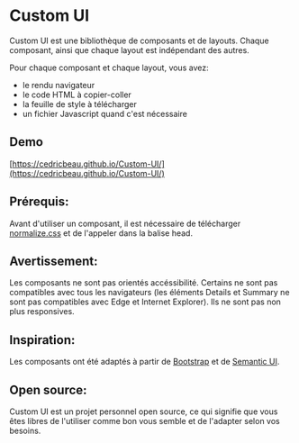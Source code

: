 # Custom UI

Custom UI est une bibliothèque de composants et de layouts. Chaque composant, ainsi que chaque layout est indépendant des autres.

Pour chaque composant et chaque layout, vous avez:

* le rendu navigateur
* le code HTML à copier-coller
* la feuille de style à télécharger
* un fichier Javascript quand c'est nécessaire

## Demo

[https://cedricbeau.github.io/Custom-UI/](https://cedricbeau.github.io/Custom-UI/)

## Prérequis:
Avant d'utiliser un composant, il est nécessaire de télécharger [normalize.css](https://necolas.github.io/normalize.css/) et de l'appeler dans la balise head.

## Avertissement:
Les composants ne sont pas orientés accéssibilité. Certains ne sont pas compatibles avec tous les navigateurs (les éléments Details et Summary ne sont pas compatibles avec Edge et Internet Explorer).
Ils ne sont pas non plus responsives.

## Inspiration:
Les composants ont été adaptés à partir de [Bootstrap](https://getbootstrap.com/) et de [Semantic UI](https://semantic-ui.com/).

## Open source:
Custom UI est un projet personnel open source, ce qui signifie que vous êtes libres de l'utiliser comme bon vous semble et de l'adapter selon vos besoins.

